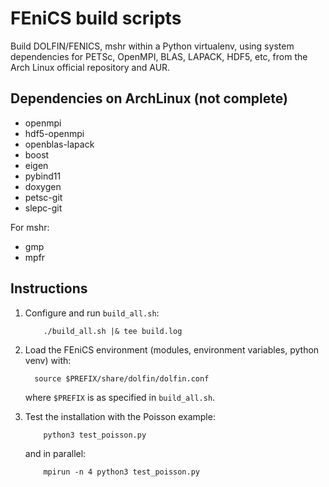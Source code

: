 # FEniCS build scripts

Build DOLFIN/FENICS, mshr within a Python virtualenv, using system dependencies
for PETSc, OpenMPI, BLAS, LAPACK, HDF5, etc, from the Arch Linux official
repository and AUR.

## Dependencies on ArchLinux (not complete)

* openmpi
* hdf5-openmpi
* openblas-lapack
* boost
* eigen
* pybind11
* doxygen
* petsc-git
* slepc-git

For mshr:

* gmp
* mpfr


## Instructions

1. Configure and run `build_all.sh`:

    ```
        ./build_all.sh |& tee build.log
    ```
  
2. Load the FEniCS environment (modules, environment variables, python venv) with:

    ```shell
      source $PREFIX/share/dolfin/dolfin.conf
    ```

    where `$PREFIX` is as specified in `build_all.sh`.

3. Test the installation with the Poisson example:

    ```shell
        python3 test_poisson.py
    ```

    and in parallel:

    ```shell
        mpirun -n 4 python3 test_poisson.py
    ```
